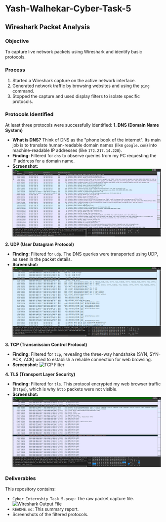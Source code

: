 # Yash-Walhekar-Cyber-Task-5

## Wireshark Packet Analysis

### Objective
To capture live network packets using Wireshark and identify basic protocols. 

### Process
1.  Started a Wireshark capture on the active network interface. 
2.  Generated network traffic by browsing websites and using the `ping` command. 
3.  Stopped the capture and used display filters to isolate specific protocols. 

### Protocols Identified

At least three protocols were successfully identified: 
**1. DNS (Domain Name System)**
* **What is DNS?**
   Think of DNS as the "phone book of the internet". Its main job is to translate human-readable domain names (like `google.com`) into machine-readable IP addresses (like `172.217.14.228`).
* **Finding:** Filtered for `dns` to observe queries from my PC requesting the IP address for a domain name.
* **Screenshot:**
    ![DNS Filter](DNS.png)

**2. UDP (User Datagram Protocol)**
* **Finding:** Filtered for `udp`. The DNS queries were transported using UDP, as seen in the packet details.
* **Screenshot:**
    ![UDP Filter](UDP.png)

**3. TCP (Transmission Control Protocol)**
* **Finding:** Filtered for `tcp`, revealing the three-way handshake (SYN, SYN-ACK, ACK) used to establish a reliable connection for web browsing.
* **Screenshot:**
    ![TCP Filter](TCP.jpg)

**4. TLS (Transport Layer Security)**
* **Finding:** Filtered for `tls`. This protocol encrypted my web browser traffic (`https`), which is why `http` packets were not visible.
* **Screenshot:**
    ![TLS Filter](TLS.png)

### Deliverables
This repository contains:
* `Cyber Internship Task 5.pcap`: The raw packet capture file.
   ![Wireshark Output File](Cyber%20Internship%20Task%205)
* `README.md`: This summary report.
* Screenshots of the filtered protocols. 
